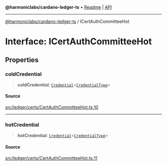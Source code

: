 **@harmoniclabs/cardano-ledger-ts** • [Readme](../Introduction) \| [API](../globals)

***

[@harmoniclabs/cardano-ledger-ts](../Introduction) / ICertAuthCommitteeHot

# Interface: ICertAuthCommitteeHot

## Properties

### coldCredential

> **coldCredential**: [`Credential`](../classes/Credential)\<[`CredentialType`](../enumerations/CredentialType)\>

#### Source

[src/ledger/certs/CertAuthCommitteeHot.ts:10](https://github.com/HarmonicLabs/cardano-ledger-ts/blob/d1659b0/src/ledger/certs/CertAuthCommitteeHot.ts#L10)

***

### hotCredential

> **hotCredential**: [`Credential`](../classes/Credential)\<[`CredentialType`](../enumerations/CredentialType)\>

#### Source

[src/ledger/certs/CertAuthCommitteeHot.ts:11](https://github.com/HarmonicLabs/cardano-ledger-ts/blob/d1659b0/src/ledger/certs/CertAuthCommitteeHot.ts#L11)
